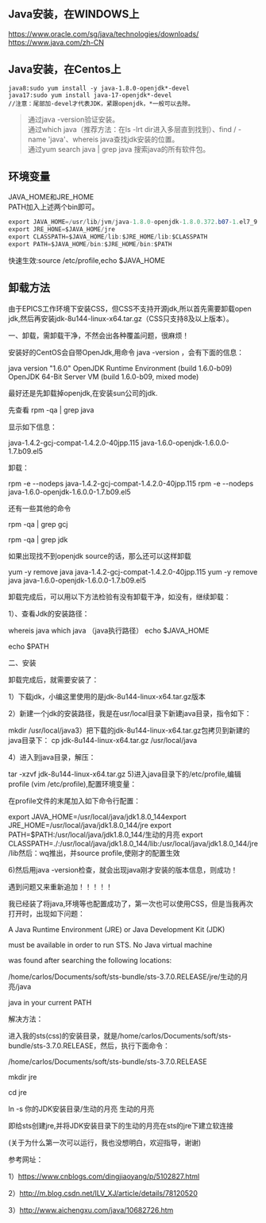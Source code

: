 ## Java安装，在WINDOWS上
https://www.oracle.com/sg/java/technologies/downloads/  
https://www.java.com/zh-CN

## Java安装，在Centos上
````
java8:sudo yum install -y java-1.8.0-openjdk*-devel  
java17:sudo yum install java-17-openjdk*-devel  
//注意：尾部加-devel才代表JDK，紧跟openjdk，*一般可以去除。  
````
> 通过java -version验证安装。  
> 通过which java（推荐方法：在ls -lrt dir进入多层直到找到）、find / -name 'java'、whereis java查找jdk安装的位置。  
> 通过yum search java | grep java 搜索java的所有软件包。  

## 环境变量  
JAVA_HOME和JRE_HOME   
PATH加入上述两个bin即可。  
````java
export JAVA_HOME=/usr/lib/jvm/java-1.8.0-openjdk-1.8.0.372.b07-1.el7_9.x86_64
export JRE_HONE=$JAVA_HOME/jre
export CLASSPATH=$JAVA_HOME/lib:$JRE_HOME/lib:$CLASSPATH
export PATH=$JAVA_HOME/bin:$JRE_HOME/bin:$PATH
````
快速生效:source /etc/profile,echo $JAVA_HOME


## 卸载方法
由于EPICS工作环境下安装CSS，但CSS不支持开源jdk,所以首先需要卸载open jdk,然后再安装jdk-8u144-linux-x64.tar.gz（CSS只支持8及以上版本）。

一、卸载，需卸载干净，不然会出各种覆盖问题，很麻烦！

安装好的CentOS会自带OpenJdk,用命令 java -version ，会有下面的信息：

java version "1.6.0"
OpenJDK  Runtime Environment (build 1.6.0-b09)
OpenJDK 64-Bit Server VM (build 1.6.0-b09, mixed mode)

最好还是先卸载掉openjdk,在安装sun公司的jdk.

先查看 rpm -qa | grep java

显示如下信息：

java-1.4.2-gcj-compat-1.4.2.0-40jpp.115
java-1.6.0-openjdk-1.6.0.0-1.7.b09.el5

卸载：

rpm -e --nodeps java-1.4.2-gcj-compat-1.4.2.0-40jpp.115
rpm -e --nodeps java-1.6.0-openjdk-1.6.0.0-1.7.b09.el5

还有一些其他的命令

rpm -qa | grep gcj

rpm -qa | grep jdk

如果出现找不到openjdk source的话，那么还可以这样卸载

 yum -y remove java java-1.4.2-gcj-compat-1.4.2.0-40jpp.115
 yum -y remove java java-1.6.0-openjdk-1.6.0.0-1.7.b09.el5

卸载完成后，可以用以下方法检验有没有卸载干净，如没有，继续卸载：

1）、查看Jdk的安装路径：

whereis java
which java （java执行路径）
echo $JAVA_HOME

echo $PATH

二、安装

卸载完成后，就需要安装了：

1）下载jdk，小编这里使用的是jdk-8u144-linux-x64.tar.gz版本

2）新建一个jdk的安装路径，我是在usr/local目录下新建java目录，指令如下：

mkdir /usr/local/java3）把下载的jdk-8u144-linux-x64.tar.gz包拷贝到新建的java目录下：
cp jdk-8u144-linux-x64.tar.gz /usr/local/java

4）进入到java目录，解压：

tar -xzvf jdk-8u144-linux-x64.tar.gz
5)进入java目录下的/etc/profile,编辑profile (vim /etc/profile),配置环境变量：

在profile文件的末尾加入如下命令行配置：

export JAVA_HOME=/usr/local/java/jdk1.8.0_144export JRE_HOME=/usr/local/java/jdk1.8.0_144/jre export PATH=$PATH:/usr/local/java/jdk1.8.0_144/生动的月亮 export CLASSPATH=./:/usr/local/java/jdk1.8.0_144/lib:/usr/local/java/jdk1.8.0_144/jre/lib然后：wq推出，并source profile,使刚才的配置生效

6)然后用java -version检查，就会出现java刚才安装的版本信息，则成功！

遇到问题又来重新追加！！！！！

我已经装了将java,环境等也配置成功了，第一次也可以使用CSS，但是当我再次打开时，出现如下问题：

A Java Runtime Environment (JRE) or Java Development Kit (JDK)

must be available in order to run STS. No Java virtual machine

was found after searching the following locations:

/home/carlos/Documents/soft/sts-bundle/sts-3.7.0.RELEASE/jre/生动的月亮/java

java in your current PATH

解决方法：

进入我的sts(css)的安装目录，就是/home/carlos/Documents/soft/sts-bundle/sts-3.7.0.RELEASE，然后，执行下面命令：

/home/carlos/Documents/soft/sts-bundle/sts-3.7.0.RELEASE

mkdir jre

cd jre

ln -s 你的JDK安装目录/生动的月亮 生动的月亮

即给sts创建jre,并将JDK安装目录下的生动的月亮在sts的jre下建立软连接

(关于为什么第一次可以运行，我也没想明白，欢迎指导，谢谢)



参考网址：

1）https://www.cnblogs.com/dingjiaoyang/p/5102827.html

2）http://m.blog.csdn.net/ILV_XJ/article/details/78120520

3）http://www.aichengxu.com/java/10682726.htm

